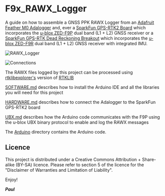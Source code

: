 # F9x_RAWX_Logger


A guide on how to assemble a GNSS PPK RAWX Logger from an [Adafruit Feather M0 Adalogger](https://www.adafruit.com/product/2796)
and, ever a [SparkFun GPS-RTK2 Board](https://www.sparkfun.com/products/15136) which incorporates the [u-blox ZED-F9P](https://www.u-blox.com/en/product/zed-f9p-module)
dual band (L1 + L2) GNSS receiver or a [SparkFun GPS-RTK Dead Reckoning Breakout](https://www.sparkfun.com/products/16344) which incorporates the [u-blox ZED-F9R](https://www.u-blox.com/en/product/zed-f9r-module)
dual band (L1 + L2) GNSS receiver with integrated IMU.

![RAWX_Logger](https://github.com/PaulZC/F9P_RAWX_Logger/blob/master/img/RAWX_Logger.JPG)

![Connections](https://github.com/PaulZC/F9P_RAWX_Logger/blob/master/img/Connections.JPG)

The RAWX files logged by this project can be processed using [rtklibexplorer's](https://rtklibexplorer.wordpress.com/)
version of [RTKLIB](http://rtkexplorer.com/downloads/rtklib-code/)

[SOFTWARE.md](https://github.com/PaulZC/F9P_RAWX_Logger/blob/master/SOFTWARE.md) describes how to install the Arduino IDE and
all the libraries you will need for this project

[HARDWARE.md](https://github.com/PaulZC/F9P_RAWX_Logger/blob/master/HARDWARE.md) describes how to connect the Adalogger to the
SparkFun GPS-RTK2 board

[UBX.md](https://github.com/PaulZC/F9P_RAWX_Logger/blob/master/UBX.md) describes how the Arduino code communicates with
the F9P using the u-blox UBX binary protocol to enable and log the RAWX messages

The [Arduino](https://github.com/PaulZC/F9P_RAWX_Logger/tree/master/Arduino) directory contains the Arduino code.

## Licence

This project is distributed under a Creative Commons Attribution + Share-alike (BY-SA) licence.
Please refer to section 5 of the licence for the "Disclaimer of Warranties and Limitation of Liability".

Enjoy!

**_Paul_**




